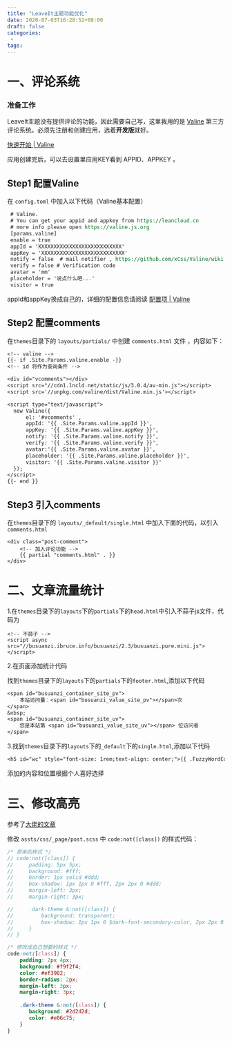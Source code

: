 ```yaml
---
title: "LeaveIt主题功能优化"
date: 2020-07-03T16:28:52+08:00
draft: false
categories:
 - 
tags:
---
```


# 一、评论系统

### 准备工作

LeaveIt主题没有提供评论的功能，因此需要自己写，这里我用的是 [Valine](https://valine.js.org/) 第三方评论系统。必须先注册和创建应用，选着**开发版**就好。

 [快速开始 | Valine](https://valine.js.org/quickstart.html) 

应用创建完后，可以去设置里应用KEY看到 APPID、APPKEY 。

## Step1 配置Valine

 在 `config.toml` 中加入以下代码（Valine基本配置） 

```reStructuredText
 # Valine.
 # You can get your appid and appkey from https://leancloud.cn
 # more info please open https://valine.js.org
 [params.valine]
 enable = true
 appId = 'XXXXXXXXXXXXXXXXXXXXXXXXXXX'
 appKey = 'XXXXXXXXXXXXXXXXXXXXXXXXXXX'
 notify = false  # mail notifier , https://github.com/xCss/Valine/wiki
 verify = false # Verification code
 avatar = 'mm'
 placeholder = '说点什么吧...'
 visitor = true
```

 appId和appKey换成自己的，详细的配置信息请阅读 [配置项 | Valine](https://valine.js.org/configuration.html) 



## Step2 配置comments

 在`themes`目录下的 `layouts/partials/` 中创建 `comments.html` 文件 ，内容如下：

```reStructuredText
<!-- valine -->
{{- if .Site.Params.valine.enable -}}
<!-- id 将作为查询条件 -->

<div id="vcomments"></div>
<script src="//cdn1.lncld.net/static/js/3.0.4/av-min.js"></script>
<script src='//unpkg.com/valine/dist/Valine.min.js'></script>

<script type="text/javascript">
  new Valine({
      el: '#vcomments' ,
      appId: '{{ .Site.Params.valine.appId }}',
      appKey: '{{ .Site.Params.valine.appKey }}',
      notify: '{{ .Site.Params.valine.notify }}', 
      verify: '{{ .Site.Params.valine.verify }}', 
      avatar:'{{ .Site.Params.valine.avatar }}', 
      placeholder: '{{ .Site.Params.valine.placeholder }}',
      visitor: '{{ .Site.Params.valine.visitor }}'
  });
</script>
{{- end }}
```



## Step3 引入comments

在`themes`目录下的 `layouts/_default/single.html` 中加入下面的代码，以引入 `comments.html` 

```text
<div class="post-comment">
    <!-- 加入评论功能 -->
    {{ partial "comments.html" . }}
</div>
```







# 二、文章流量统计

1.在`themes`目录下的`layouts`下的`partials`下的`head.html`中引入不蒜子js文件，代码为

```text
<!-- 不蒜子 -->
<script async src="//busuanzi.ibruce.info/busuanzi/2.3/busuanzi.pure.mini.js"></script>
```

2.在页面添加统计代码 

找到`themes`目录下的`layouts`下的`partials`下的`footer.html`,添加以下代码

```reStructuredText
<span id="busuanzi_container_site_pv">
    本站访问量：<span id="busuanzi_value_site_pv"></span>次
</span>
&nbsp;
<span id="busuanzi_container_site_uv">
    您是本站第 <span id="busuanzi_value_site_uv"></span> 位访问者
</span>
```

 3.找到`themes`目录下的`layouts`下的`_default`下的`single.html`,添加以下代码 

```reStructuredText
<h5 id="wc" style="font-size: 1rem;text-align: center;">{{ .FuzzyWordCount }} Words|Read in about {{ .ReadingTime }} Min|本文总阅读量<span id="busuanzi_value_page_pv"></span>次</h5>
```

添加的内容和位置根据个人喜好选择









# 三、修改高亮

参考了[大佬的文章]( https://blog.hgtweb.com/2019/code-csdn/ )

 修改 `assts/css/_page/post.scss` 中 `code:not([class])` 的样式代码： 

```scss
/* 原来的样式 */
// code:not([class]) {
//     padding: 5px 5px;
//     background: #fff;
//     border: 1px solid #ddd;
//     box-shadow: 1px 1px 0 #fff, 2px 2px 0 #ddd;
//     margin-left: 3px;
//     margin-right: 3px;

//     .dark-theme &:not([class]) {
//         background: transparent;
//         box-shadow: 1px 1px 0 $dark-font-secondary-color, 2px 2px 0 $dark-font-secondary-color;
//     }
// }

/* 修改成自己想要的样式 */
code:not([class]) {
    padding: 2px 4px;
    background: #f9f2f4;
    color: #ef3982;
    border-radius: 2px;
    margin-left: 3px;
    margin-right: 3px;
    
    .dark-theme &:not([class]) {
       background: #2d2d2d;
       color: #e06c75;
    }
}
```


